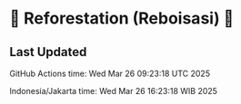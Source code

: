 
# 🌳 Reforestation (Reboisasi) 🌲

## Last Updated

GitHub Actions time: Wed Mar 26 09:23:18 UTC 2025

Indonesia/Jakarta time: Wed Mar 26 16:23:18 WIB 2025
